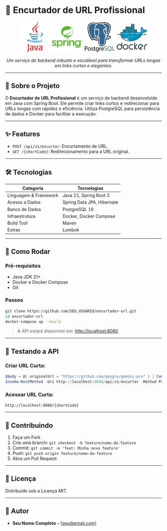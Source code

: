 # 📘 Encurtador de URL Profissional

<p align="center">
  <img src="https://raw.githubusercontent.com/devicons/devicon/master/icons/java/java-original-wordmark.svg" alt="Java" width="100">
  <img src="https://raw.githubusercontent.com/devicons/devicon/master/icons/spring/spring-original-wordmark.svg" alt="Spring" width="100">
  <img src="https://raw.githubusercontent.com/devicons/devicon/master/icons/postgresql/postgresql-original-wordmark.svg" alt="PostgreSQL" width="100">
  <img src="https://raw.githubusercontent.com/devicons/devicon/master/icons/docker/docker-original-wordmark.svg" alt="Docker" width="100">
</p>

<p align="center"><em>Um serviço de backend robusto e escalável para transformar URLs longas em links curtos e elegantes.</em></p>

---

## 📖 Sobre o Projeto

O **Encurtador de URL Profissional** é um serviço de backend desenvolvido em Java com Spring Boot. Ele permite criar links curtos e redirecionar para URLs longas com rapidez e eficiência. Utiliza PostgreSQL para persistência de dados e Docker para facilitar a execução.

---

## ✨ Features

- `POST /api/v1/encurtar`: Encurtamento de URL.
- `GET /{shortCode}`: Redirecionamento para a URL original.

---

## 🛠️ Tecnologias

| Categoria               | Tecnologias                    |
|-------------------------|--------------------------------|
| Linguagem & Framework   | Java 21, Spring Boot 3         |
| Acesso a Dados          | Spring Data JPA, Hibernate     |
| Banco de Dados          | PostgreSQL 16                  |
| Infraestrutura          | Docker, Docker Compose         |
| Build Tool              | Maven                          |
| Extras                  | Lombok                         |

---

## 🚀 Como Rodar

### Pré-requisitos

- Java JDK 21+
- Docker e Docker Compose
- Git

### Passos

```bash
git clone https://github.com/SEU_USUARIO/encurtador-url.git
cd encurtador-url
docker-compose up --build
```

> A API estará disponível em: [http://localhost:8080](http://localhost:8080)

---

## 🧪 Testando a API

### Criar URL Curta:

```powershell
$body = @{ originalUrl = "https://github.com/google/gemini-pro" } | ConvertTo-Json
Invoke-RestMethod -Uri http://localhost:8080/api/v1/encurtar -Method Post -Body $body -ContentType "application/json"
```

### Acessar URL Curta:

```text
http://localhost:8080/{shortCode}
```

---

## 🤝 Contribuindo

1. Faça um Fork
2. Crie uma branch: `git checkout -b feature/nome-da-feature`
3. Commit: `git commit -m 'feat: Minha nova feature'`
4. Push: `git push origin feature/nome-da-feature`
5. Abra um Pull Request

---

## 📜 Licença

Distribuído sob a Licença MIT.

---

## 👤 Autor

- **Seu Nome Completo** – [seu@email.com]
